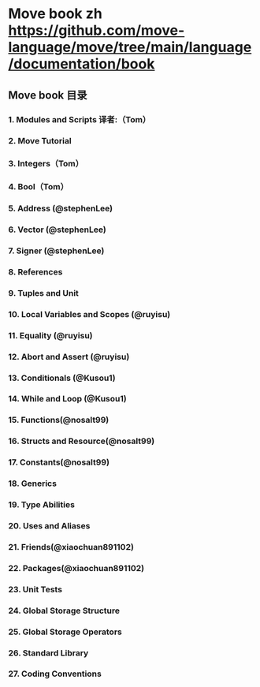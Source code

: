 
# Move book zh https://github.com/move-language/move/tree/main/language/documentation/book

## Move book 目录

### 1. Modules and Scripts  译者:（Tom）

### 2. Move Tutorial

### 3. Integers（Tom）

### 4. Bool（Tom）

### 5. Address (@stephenLee)

### 6. Vector (@stephenLee)

### 7. Signer (@stephenLee)

### 8. References

### 9. Tuples and Unit

### 10. Local Variables and Scopes (@ruyisu)

### 11. Equality (@ruyisu)

### 12. Abort and Assert (@ruyisu)

### 13. Conditionals (@Kusou1)

### 14. While and Loop (@Kusou1)

### 15. Functions(@nosalt99)

### 16. Structs and Resource(@nosalt99)

### 17. Constants(@nosalt99)

### 18. Generics

### 19. Type Abilities

### 20. Uses and Aliases

### 21. Friends(@xiaochuan891102)

### 22. Packages(@xiaochuan891102)

### 23. Unit Tests

### 24. Global Storage Structure

### 25. Global Storage Operators

### 26. Standard Library

### 27. Coding Conventions
